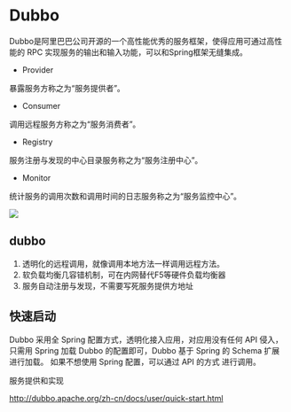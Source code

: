 
# Dubbo
Dubbo是阿里巴巴公司开源的一个高性能优秀的服务框架，使得应用可通过高性能的 RPC 实现服务的输出和输入功能，可以和Spring框架无缝集成。

- Provider

暴露服务方称之为“服务提供者”。

- Consumer

调用远程服务方称之为“服务消费者”。

- Registry

服务注册与发现的中心目录服务称之为“服务注册中心”。

- Monitor

统计服务的调用次数和调用时间的日志服务称之为“服务监控中心”。

![](https://gss1.bdstatic.com/-vo3dSag_xI4khGkpoWK1HF6hhy/baike/c0%3Dbaike80%2C5%2C5%2C80%2C26/sign=9a3d824f9b504fc2b652b85784b48c74/d01373f082025aaf111c708cfbedab64034f1a4e.jpg)

## dubbo
1. 透明化的远程调用，就像调用本地方法一样调用远程方法。
2. 软负载均衡几容错机制，可在内网替代F5等硬件负载均衡器
3. 服务自动注册与发现，不需要写死服务提供方地址

## 快速启动

Dubbo 采用全 Spring 配置方式，透明化接入应用，对应用没有任何 API 侵入，只需用 Spring 加载 Dubbo 的配置即可，Dubbo 基于 Spring 的 Schema 扩展 进行加载。
如果不想使用 Spring 配置，可以通过 API 的方式 进行调用。

服务提供和实现

http://dubbo.apache.org/zh-cn/docs/user/quick-start.html
